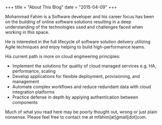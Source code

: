 +++
title = "About This Blog"
date = "2015-04-09"
+++

Mohammad Fahim is a Software developer and his career focus has been on the building of online software solutions resulting in a deep understanding of the technologies used and challenges faced when working in this space.

He is interested in the full lifecycle of software solution delivery utilizing Agile techniques and enjoy helping to build high-performance teams.

His current path is more on cloud engineering principles:

- Implement the solutions for quality of cloud managed services e.g. HA, performance, scaling
- Develop applications for flexible deployment, provisioning, and management
- Automate complex workflows and reduce redundant data with cloud integration platforms
- Practice defense in depth by applying authentication between components

Much of what you read here may be poorly thought out, wrong or just plain nonsense.
Please feel free to contact me at mfahim[at]gmail[dot]com.
